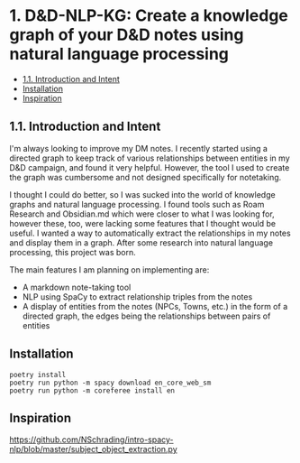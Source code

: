 # 1. D&D-NLP-KG: Create a knowledge graph of your D&D notes using natural language processing<!-- omit in toc -->

- [1.1. Introduction and Intent](#11-introduction-and-intent)
- [Installation](#installation)
- [Inspiration](#inspiration)

## 1.1. Introduction and Intent

I'm always looking to improve my DM notes. I recently started using a directed graph to keep track of various relationships between entities in my D&D campaign, and found it very helpful. However, the tool I used to create the graph was cumbersome and not designed specifically for notetaking.

I thought I could do better, so I was sucked into the world of knowledge graphs and natural language processing. I found tools such as Roam Research and Obsidian.md which were closer to what I was looking for, however these, too, were lacking some features that I thought would be useful. I wanted a way to automatically extract the relationships in my notes and display them in a graph. After some research into natural language processing, this project was born.

The main features I am planning on implementing are:

- A markdown note-taking tool
- NLP using SpaCy to extract relationship triples from the notes
- A display of entities from the notes (NPCs, Towns, etc.) in the form of a directed graph, the edges being the relationships between pairs of entities

## Installation

```console
poetry install
poetry run python -m spacy download en_core_web_sm
poetry run python -m coreferee install en
```

## Inspiration

<https://github.com/NSchrading/intro-spacy-nlp/blob/master/subject_object_extraction.py>
